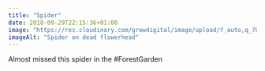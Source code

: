 ```yaml
---
title: "Spider"
date: 2018-09-29T22:15:36+01:00
image: "https://res.cloudinary.com/growdigital/image/upload/f_auto,q_70,w_736/v1544353813/spider-43162868510.jpg"
imageAlt: "Spider on dead flowerhead"
---
```


Almost missed this spider in the #ForestGarden

